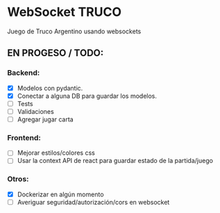 # WebSocket TRUCO

Juego de Truco Argentino usando websockets

## EN PROGESO / TODO:

### Backend:
- [x] Modelos con pydantic.
- [x] Conectar a alguna DB para guardar los modelos.
- [ ] Tests
- [ ] Validaciones
- [ ] Agregar jugar carta

### Frontend:
- [ ] Mejorar estilos/colores css
- [ ] Usar la context API de react para guardar estado de la partida/juego

### Otros:
- [x] Dockerizar en algún momento
- [ ] Averiguar seguridad/autorización/cors en websocket
